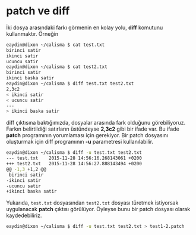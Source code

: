 # patch ve diff

İki dosya arasındaki farkı görmenin en kolay yolu, **diff** komutunu kullanmaktır. Örneğin

```bash
eaydin@dixon ~/calisma $ cat test.txt 
birinci satir
ikinci satir
ucuncu satir
eaydin@dixon ~/calisma $ cat test2.txt 
birinci satir
ikinci baska satir
eaydin@dixon ~/calisma $ diff test.txt test2.txt 
2,3c2
< ikinci satir
< ucuncu satir
---
> ikinci baska satir
```

diff çıktısına baktığımızda, dosyalar arasında fark olduğunu görebiliyoruz. Farkın belirtildiği satırların üstündeyse **2,3c2** gibi bir ifade var. Bu ifade **patch** programının yorumlaması için gerekiyor. Bir patch dosyasını oluşturmak için diff programının **-u** parametresi kullanılabilir.

```bash
eaydin@dixon ~/calisma $ diff -u test.txt test2.txt 
--- test.txt	2015-11-28 14:56:16.268143061 +0200
+++ test2.txt	2015-11-28 14:56:27.888143494 +0200
@@ -1,3 +1,2 @@
 birinci satir
-ikinci satir
-ucuncu satir
+ikinci baska satir
```

Yukarıda, ```test.txt``` dosyasından ```test2.txt``` dosyası türetmek istiyorsak uygulanacak **patch** çıktısı görülüyor. Öyleyse bunu bir patch dosyası olarak kaydedebiliriz.

```bash
eaydin@dixon ~/calisma $ diff -u test.txt test2.txt > test1-2.patch
```